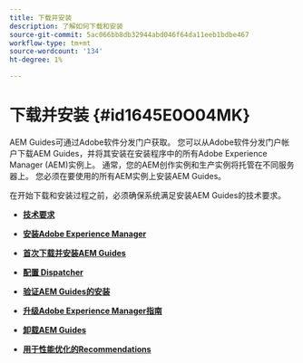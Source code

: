 ```yaml
---
title: 下载并安装
description: 了解如何下载和安装
source-git-commit: 5ac066bb8db32944abd046f64da11eeb1bdbe467
workflow-type: tm+mt
source-wordcount: '134'
ht-degree: 1%

---
```



# 下载并安装 {#id1645E0O04MK}

AEM Guides可通过Adobe软件分发门户获取。 您可以从Adobe软件分发门户帐户下载AEM Guides，并将其安装在安装程序中的所有Adobe Experience Manager \(AEM\)实例上。 通常，您的AEM创作实例和生产实例将托管在不同服务器上。 您必须在要使用的所有AEM实例上安装AEM Guides。

在开始下载和安装过程之前，必须确保系统满足安装AEM Guides的技术要求。

- **[技术要求](download-install-technical-requirements.md)**

- **[安装Adobe Experience Manager](download-install-aem.md)**

- **[首次下载并安装AEM Guides](download-install-aemg-first-time.md)**

- **[配置 Dispatcher](download-install-configure-dispatcher.md)**

- **[验证AEM Guides的安装](download-install-verify-aemg-installation.md)**

- **[升级Adobe Experience Manager指南](upgrade-xml-documentation.md)**

- **[卸载AEM Guides](download-install-unistall-aemg.md)**

- **[用于性能优化的Recommendations](download-install-recommend-perf-optimiz.md)**


